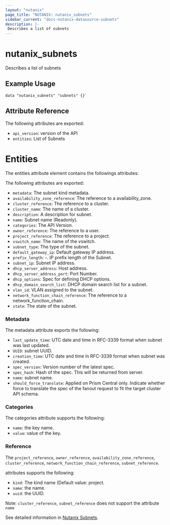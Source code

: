 ```yaml
---
layout: "nutanix"
page_title: "NUTANIX: nutanix_subnets"
sidebar_current: "docs-nutanix-datasource-subnets"
description: |-
 Describes a list of subnets
---
```


# nutanix_subnets

Describes a list of subnets

## Example Usage

```hcl
data "nutanix_subnets" "subnets" {}`
```

## Attribute Reference

The following attributes are exported:

* `api_version`: version of the API
* `entities`: List of Subnets

# Entities

The entities attribute element contains the followings attributes:

The following attributes are exported:

* `metadata`: The subnet kind metadata.
* `availability_zone_reference`: The reference to a availability_zone.
* `cluster_reference`: The reference to a cluster.
* `cluster_name`: The name of a cluster.
* `description`: A description for subnet.
* `name`: Subnet name (Readonly).
* `categories`: The API Version.
* `owner_reference`: The reference to a user.
* `project_reference`: The reference to a project.
* `vswitch_name`: The name of the vswitch.
* `subnet_type`: The type of the subnet.
* `default_gateway_ip`: Default gateway IP address.
* `prefix_length`: -. IP prefix length of the Subnet.
* `subnet_ip`: Subnet IP address.
* `dhcp_server_address`: Host address.
* `dhcp_server_address_port`: Port Number.
* `dhcp_options`: Spec for defining DHCP options.
* `dhcp_domain_search_list`: DHCP domain search list for a subnet.
* `vlan_id`: VLAN assigned to the subnet.
* `network_function_chain_reference`: The reference to a network_function_chain.
* `state`: The state of the subnet.

### Metadata

The metadata attribute exports the following:

* `last_update_time`: UTC date and time in RFC-3339 format when subnet was last updated.
* `UUID`: subnet UUID.
* `creation_time`: UTC date and time in RFC-3339 format when subnet was created.
* `spec_version`: Version number of the latest spec.
* `spec_hash`: Hash of the spec. This will be returned from server.
* `name`: subnet name.
* `should_force_translate`: Applied on Prism Central only. Indicate whether force to translate the spec of the fanout request to fit the target cluster API schema.

### Categories

The categories attribute supports the following:

* `name`: the key name.
* `value`: value of the key.

### Reference

The `project_reference`, `owner_reference`, `availability_zone_reference`, `cluster_reference`, `network_function_chain_reference`, `subnet_reference`.

attributes supports the following:

* `kind`: The kind name (Default value: project.
* `name`: the name.
* `uuid`: the UUID.

Note: `cluster_reference`, `subnet_reference` does not support the attribute `name`

See detailed information in [Nutanix Subnets](https://www.nutanix.dev/reference/prism_central/v3/api/subnets/postsubnetslist/).